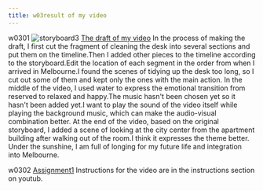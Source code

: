 ```yaml
---
title: w03result of my video
---
```

w0301
![storyboard3](/w01s1/storyboard3.jpg)
[The draft of my video](https://youtube.com/watch?v=p5ZX8S1yxI0&feature=shared)
In the process of making the draft, I first cut the fragment of cleaning the desk into several sections and put them on the timeline.Then I added other pieces to the timeline according to the storyboard.Edit the location of each segment in the order from when I arrived in Melbourne.I found the scenes of tidying up the desk too long, so I cut out some of them and kept only the ones with the main action.
In the middle of the video, I used water to express the emotional transition from reserved to relaxed and happy.The music hasn't been chosen yet so it hasn't been added yet.I want to play the sound of the video itself while playing the background music, which can make the audio-visual combination better.
At the end of the video, based on the original storyboard, I added a scene of looking at the city center from the apartment building after walking out of the room.I think it expresses the theme better. Under the sunshine, I am full of longing for my future life and integration into Melbourne.

w0302
[Assignment1](https://youtu.be/B3dTxzXWcfs?feature=shared)
Instructions for the video are in the instructions section on youtub.
